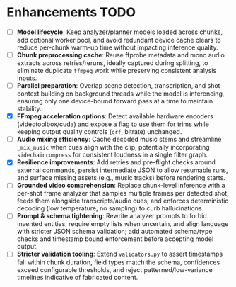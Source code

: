 # Enhancements TODO

- [ ] **Model lifecycle**: Keep analyzer/planner models loaded across chunks, add optional worker pool, and avoid redundant device cache clears to reduce per-chunk warm-up time without impacting inference quality.
- [ ] **Chunk preprocessing cache**: Reuse ffprobe metadata and mono audio extracts across retries/reruns, ideally captured during splitting, to eliminate duplicate `ffmpeg` work while preserving consistent analysis inputs.
- [ ] **Parallel preparation**: Overlap scene detection, transcription, and shot context building on background threads while the model is inferencing, ensuring only one device-bound forward pass at a time to maintain stability.
- [x] **FFmpeg acceleration options**: Detect available hardware encoders (videotoolbox/cuda) and expose a flag to use them for trims while keeping output quality controls (`crf`, bitrate) unchanged.
- [ ] **Audio mixing efficiency**: Cache decoded music stems and streamline `_mix_music` when cues align with the clip, potentially incorporating `sidechaincompress` for consistent loudness in a single filter graph.
- [x] **Resilience improvements**: Add retries and pre-flight checks around external commands, persist intermediate JSON to allow resumable runs, and surface missing assets (e.g., music tracks) before rendering starts.
- [ ] **Grounded video comprehension**: Replace chunk-level inference with a per-shot frame analyzer that samples multiple frames per detected shot, feeds them alongside transcripts/audio cues, and enforces deterministic decoding (low temperature, no sampling) to curb hallucinations.
- [ ] **Prompt & schema tightening**: Rewrite analyzer prompts to forbid invented entities, require empty lists when uncertain, and align language with stricter JSON schema validation; add automated schema/type checks and timestamp bound enforcement before accepting model output.
- [ ] **Stricter validation tooling**: Extend `validators.py` to assert timestamps fall within chunk duration, field types match the schema, confidences exceed configurable thresholds, and reject patterned/low-variance timelines indicative of fabricated content.
